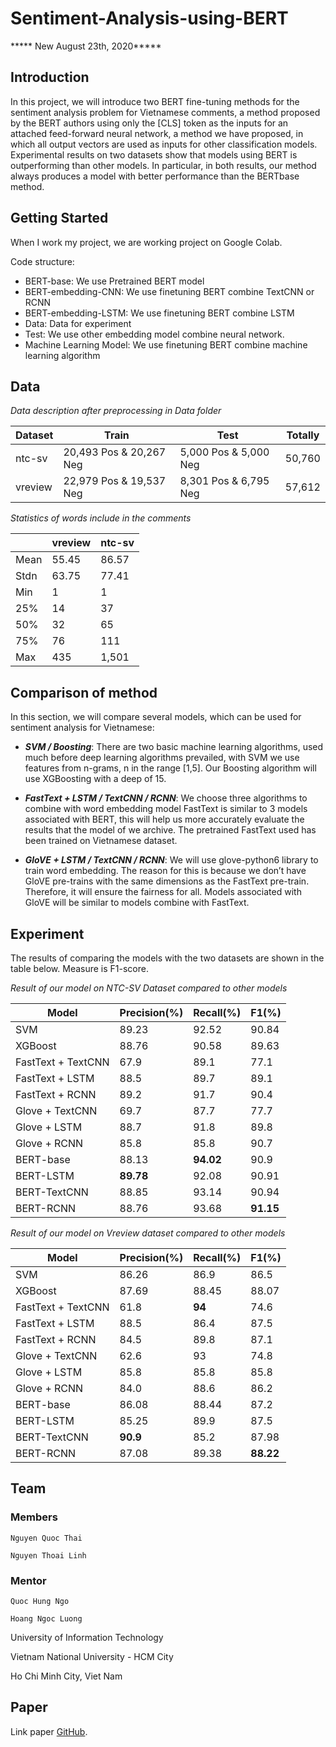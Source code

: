 # Sentiment-Analysis-using-BERT

***** New August 23th, 2020*****

## Introduction

In this project, we will introduce two BERT fine-tuning methods for the sentiment analysis problem for
Vietnamese comments, a method proposed by the BERT authors using only the [CLS] token as the inputs for an attached
feed-forward neural network, a method we have proposed, in which all output vectors are used as inputs for other
classification models. Experimental results on two datasets show that models using BERT is outperforming than other
models. In particular, in both results, our method always produces a model with better performance than the BERTbase method.

## Getting Started

When I work my project, we are working project on Google Colab.

Code structure:

- BERT-base: We use Pretrained BERT model
- BERT-embedding-CNN: We use finetuning BERT combine TextCNN or RCNN
- BERT-embedding-LSTM: We use finetuning BERT combine LSTM
- Data: Data for experiment
- Test: We use other embedding model combine neural network.
- Machine Learning Model: We use finetuning BERT combine machine learning algorithm

## Data

*Data description after preprocessing in Data folder*

| Dataset | Train | Test | Totally |
| --- | --- | --- | --- |
| ntc-sv | 20,493 Pos & 20,267 Neg | 5,000 Pos & 5,000 Neg | 50,760 |
| vreview | 22,979 Pos & 19,537 Neg | 8,301 Pos & 6,795 Neg | 57,612 |

*Statistics of words include in the comments*

| | vreview | ntc-sv |
| --- | --- | --- |
| Mean | 55.45 | 86.57 |
| Stdn | 63.75 | 77.41 |
| Min | 1 | 1 |
| 25% | 14 | 37 |
| 50% | 32 | 65 |
| 75% | 76 | 111 |
| Max | 435 | 1,501 |

## Comparison of method

In this section, we will compare several models, which
can be used for sentiment analysis for Vietnamese:

- ***SVM / Boosting***: There are two basic machine
learning algorithms, used much before deep learning
algorithms prevailed, with SVM we use features
from n-grams, n in the range [1,5]. Our Boosting
algorithm will use XGBoosting with a deep of 15.

- ***FastText + LSTM / TextCNN / RCNN***: We choose
three algorithms to combine with word embedding
model FastText is similar to 3 models associated
with BERT, this will help us more accurately evaluate the results that the model of we archive. The
pretrained FastText used has been trained on Vietnamese dataset.

- ***GloVE + LSTM / TextCNN / RCNN***: We will use glove-python6
library to train word embedding. The reason for this is because we don’t have GloVE
pre-trains with the same dimensions as the FastText pre-train. Therefore, it will ensure the fairness for
all. Models associated with GloVE will be similar to models combine with FastText.

## Experiment

The results of comparing the models with the two datasets are shown in the table below. Measure is F1-score.

*Result of our model on NTC-SV Dataset compared to other models*

| Model | Precision(%) | Recall(%) | F1(%) |
| --- | --- | --- | ---|
| SVM | 89.23 | 92.52 | 90.84 |
| XGBoost | 88.76 | 90.58 | 89.63 |
| FastText + TextCNN | 67.9 | 89.1 | 77.1 |
| FastText + LSTM | 88.5 | 89.7 | 89.1 |
| FastText + RCNN | 89.2 | 91.7 | 90.4 |
| Glove + TextCNN | 69.7 | 87.7 | 77.7 |
| Glove + LSTM | 88.7 | 91.8 | 89.8 |
| Glove + RCNN | 85.8 | 85.8 | 90.7 |
| BERT-base | 88.13 | **94.02** | 90.9 |
| BERT-LSTM | **89.78** | 92.08 | 90.91 |
| BERT-TextCNN | 88.85 | 93.14 | 90.94 |
| BERT-RCNN | 88.76 | 93.68 | **91.15** |

*Result of our model on Vreview dataset compared to other models*

| Model | Precision(%) | Recall(%) | F1(%) |
| ---| --- | --- | --- |
| SVM | 86.26 | 86.9 | 86.5 |
| XGBoost | 87.69 | 88.45 | 88.07 |
| FastText + TextCNN | 61.8 | **94** | 74.6 |
| FastText + LSTM | 88.5 | 86.4 | 87.5 |
| FastText + RCNN | 84.5 | 89.8 | 87.1 |
| Glove + TextCNN | 62.6 | 93 | 74.8 |
| Glove + LSTM | 85.8 | 85.8 | 85.8 |
| Glove + RCNN | 84.0 | 88.6 | 86.2 |
| BERT-base | 86.08 | 88.44 | 87.2 |
| BERT-LSTM | 85.25 | 89.9 | 87.5 |
| BERT-TextCNN | **90.9** | 85.2 | 87.98 |
| BERT-RCNN | 87.08 | 89.38 | **88.22** |

## Team
### Members

```
Nguyen Quoc Thai

Nguyen Thoai Linh
```

### Mentor

```
Quoc Hung Ngo

Hoang Ngoc Luong
```

University of Information Technology

Vietnam National University - HCM City

Ho Chi Minh City, Viet Nam

## Paper

Link paper [GitHub](https://github.com/16521716/Sentiment-Analysis-using-BERT/blob/master/Fine-Tuning%20BERT%20on%20Sentiment%20Analysis%20for%20Vietnamese.pdf).
